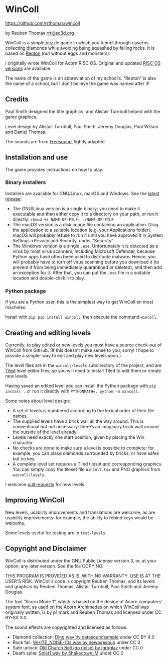 # WinColl

https://github.com/rrthomas/wincoll  

by Reuben Thomas <rrt@sc3d.org>  

WinColl is a simple puzzle game in which you tunnel through caverns
collecting diamonds while avoiding being squashed by falling rocks. It is
based on [Repton](https://en.wikipedia.org/wiki/Repton_(video_game)) (but
without eggs and monsters).

I originally wrote WinColl for Acorn RISC OS. Original and updated [RISC OS
versions](<https://github.com/rrthomas/wincoll/RISC OS.md>) are available.

The name of the game is an abbreviation of my school’s. “Repton” is also the
name of a school, but I don’t believe the game was named after it!


## Credits

Paul Smith designed the title graphics, and Alistair Turnbull helped with
the game graphics.

Level design by Alistair Turnbull, Paul Smith, Jeremy Douglas, Paul Wilson
and Daniel Thomas.

The sounds are from [Freesound](https://freesound.org), lightly adapted.


## Installation and use
 
The game provides instructions on how to play.

### Binary installers

Installers are available for GNU/Linux, macOS and Windows. See the
[latest release](https://github.com/wincoll/releases):

* The GNU/Linux version is a single binary; you need to make it executable
  and then either copy it to a directory on your path, or run it directly:
  `chmod +x NAME-OF-FILE; ./NAME-OF-FILE`
* The macOS version is a disk image file containing an application. Drag the
  application to a suitable location (e.g. your Applications folder). macOS
  will probably refuse to run it until you have approved it in System
  Settings→Privacy and Security, under “Security”.
* The Windows version is a single `.exe`. Unfortunately it is detected as a
  virus by most virus scanners, including Microsoft Defender, because Python
  apps have often been used to distribute malware. Hence, you will probably
  have to turn off virus scanning before you download it (to prevent it from
  being immediately quarantined or deleted), and then add an exception for
  it. After that, you can put the `.exe` file in a suitable location and
  double-click it to play.

### Python package

If you are a Python user, this is the simplest way to get WinColl on most
machines.

Install with `pip`: `pip install wincoll`, then execute the command
`wincoll`.


## Creating and editing levels

Currently, to play edited or new levels you must have a source check-out of
WinColl from GitHub. (If this doesn’t make sense to you, sorry! I hope to
provide a simpler way to edit and play new levels soon.)

The level files are in the `wincoll/levels` subdirectory of the project, and
are [Tiled](https://www.mapeditor.org/) level editor files, so you will need
to install Tiled to edit them or create new levels.

Having saved an edited level you can install the Python package with
`pip install .` or run it directly with `PYTHONPATH=. python -m wincoll`.

Some notes about level design:

+ A set of levels is numbered according to the lexical order of their file
  names.
+ The supplied levels have a brick wall all the way around. This is
  conventional but not necessary: there’s an imaginary brick wall around the
  outside of the level already.
+ Levels need exactly one start position, given by placing the Win
  character.
+ No checks are done to make sure a level is possible to complete; for
  example, you can place diamonds surrounded by bricks, or have safes but no
  key.
+ A complete level set requires a Tiled tileset and corresponding graphics.
  You can simply copy the tileset file `WinColl.tsx` and PNG graphics from
  `wincoll/levels`.

I welcome [pull requests](https://github.com/rrthomas/wincoll/pulls) for new
levels.


## Improving WinColl

New levels, usability improvements and translations are welcome, as are
usability improvements: for example, the ability to rebind keys would be
welcome.

Some levels useful for testing are in `test-levels`.


## Copyright and Disclaimer

WinColl is distributed under the GNU Public License version 3, or, at your
option, any later version. See the file COPYING.

THIS PROGRAM IS PROVIDED AS IS, WITH NO WARRANTY. USE IS AT THE USER'S RISK.
WinColl’s code is copyright Reuben Thomas, and its levels and graphics by
Reuben Thomas, Alistair Turnbull, Paul Smith and Jeremy Douglas.

The font “Acorn Mode 1”, which is based on the design of Acorn computers’
system font, as used on the Acorn Archimedes on which WinColl was originally
written, is by p1.mark and Reuben Thomas and licensed under CC BY-SA 3.0.

The sound effects are copyrighted and licensed as follows:

+ Diamond collection:
  [Ding.wav by datasoundsample](https://freesound.org/s/638638/) under CC
  BY 4.0
+ Rock fall:
  [WHITE_NOISE-10s.wav by newagesoup](https://freesound.org/s/349315/)
  under CC 0
+ Safe unlock:
  [Old Church Bell (no noise) by igroglaz](https://freesound.org/s/633208/)
  under CC 0
+ Death splat:
  [Splat1.wav by Shakedown_M](https://freesound.org/s/685205/) under CC 0
